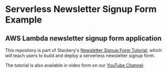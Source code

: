 # Serverless Newsletter Signup Form Example
## AWS Lambda newsletter signup form application

This repository is part of Stackery's [Newsletter Signup Form Tutorial](https://docs.stackery.io/tutorials/newsletter-signup/introduction), which will teach users to build and deploy a serverless newsletter signup form.

The tutorial is also available in video form on our [YouTube Channel](https://www.youtube.com/watch?v=4xibCEXUkII&list=PLR310Kv1_epGgm36N40j0qZZTokiCQ-Uq).
